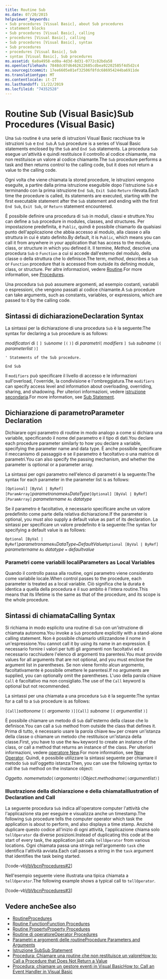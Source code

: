 ```yaml
---
title: Routine Sub
ms.date: 07/20/2015
helpviewer_keywords:
- Sub procedures [Visual Basic], about Sub procedures
- statement blocks
- Sub procedures [Visual Basic], calling
- procedures [Visual Basic], calling
- Sub procedures [Visual Basic], syntax
- Sub procedures
- procedures [Visual Basic], Sub
- syntax [Visual Basic], Sub procedures
ms.assetid: 6a0a4958-ed0a-4d3d-8d31-0772c82bda58
ms.openlocfilehash: 7848dc07d6462622685cdbea92202585f4d5d2c4
ms.sourcegitcommit: 17ee6605e01ef32506f8fdc686954244ba6911de
ms.translationtype: MT
ms.contentlocale: it-IT
ms.lasthandoff: 11/22/2019
ms.locfileid: "74352528"
---
```

# <a name="sub-procedures-visual-basic"></a><span data-ttu-id="5c193-102">Routine Sub (Visual Basic)</span><span class="sxs-lookup"><span data-stu-id="5c193-102">Sub Procedures (Visual Basic)</span></span>
<span data-ttu-id="5c193-103">Una `Sub` routine è una serie di istruzioni Visual Basic racchiuse tra le istruzioni `Sub` e `End Sub`.</span><span class="sxs-lookup"><span data-stu-id="5c193-103">A `Sub` procedure is a series of Visual Basic statements enclosed by the `Sub` and `End Sub` statements.</span></span> <span data-ttu-id="5c193-104">La procedura `Sub` esegue un'attività e quindi restituisce il controllo al codice chiamante, ma non restituisce un valore al codice chiamante.</span><span class="sxs-lookup"><span data-stu-id="5c193-104">The `Sub` procedure performs a task and then returns control to the calling code, but it does not return a value to the calling code.</span></span>  
  
 <span data-ttu-id="5c193-105">Ogni volta che viene chiamata la stored procedure, le istruzioni vengono eseguite, a partire dalla prima istruzione eseguibile dopo l'istruzione `Sub` e terminando con la prima istruzione `End Sub`, `Exit Sub`o `Return` rilevata.</span><span class="sxs-lookup"><span data-stu-id="5c193-105">Each time the procedure is called, its statements are executed, starting with the first executable statement after the `Sub` statement and ending with the first `End Sub`, `Exit Sub`, or `Return` statement encountered.</span></span>  
  
 <span data-ttu-id="5c193-106">È possibile definire una procedura di `Sub` in moduli, classi e strutture.</span><span class="sxs-lookup"><span data-stu-id="5c193-106">You can define a `Sub` procedure in modules, classes, and structures.</span></span> <span data-ttu-id="5c193-107">Per impostazione predefinita, è `Public`, quindi è possibile chiamarlo da qualsiasi punto dell'applicazione che abbia accesso al modulo, alla classe o alla struttura in cui è stato definito.</span><span class="sxs-lookup"><span data-stu-id="5c193-107">By default, it is `Public`, which means you can call it from anywhere in your application that has access to the module, class, or structure in which you defined it.</span></span> <span data-ttu-id="5c193-108">Il termine, *Method*, descrive una procedura `Sub` o `Function` a cui si accede dall'esterno del modulo, della classe o della struttura che lo definisce.</span><span class="sxs-lookup"><span data-stu-id="5c193-108">The term, *method*, describes a `Sub` or `Function` procedure that is accessed from outside its defining module, class, or structure.</span></span> <span data-ttu-id="5c193-109">Per altre informazioni, vedere [Routine](./index.md).</span><span class="sxs-lookup"><span data-stu-id="5c193-109">For more information, see [Procedures](./index.md).</span></span>  
  
 <span data-ttu-id="5c193-110">Una procedura `Sub` può assumere argomenti, ad esempio costanti, variabili o espressioni, che vengono passati al codice chiamante.</span><span class="sxs-lookup"><span data-stu-id="5c193-110">A `Sub` procedure can take arguments, such as constants, variables, or expressions, which are passed to it by the calling code.</span></span>  
  
## <a name="declaration-syntax"></a><span data-ttu-id="5c193-111">Sintassi di dichiarazione</span><span class="sxs-lookup"><span data-stu-id="5c193-111">Declaration Syntax</span></span>  
 <span data-ttu-id="5c193-112">La sintassi per la dichiarazione di una procedura `Sub` è la seguente:</span><span class="sxs-lookup"><span data-stu-id="5c193-112">The syntax for declaring a `Sub` procedure is as follows:</span></span>  
  
 <span data-ttu-id="5c193-113">*modificatori* di `[` `] Sub`*nome* `[(` `)]` di *parametri*</span><span class="sxs-lookup"><span data-stu-id="5c193-113">`[` *modifiers* `] Sub`  *subname* `[(` *parameterlist* `)]`</span></span>  
  
 `' Statements of the Sub procedure.`  
  
 `End Sub`  
  
 <span data-ttu-id="5c193-114">Il `modifiers` può specificare il livello di accesso e le informazioni sull'overload, l'override, la condivisione e l'ombreggiatura.</span><span class="sxs-lookup"><span data-stu-id="5c193-114">The `modifiers` can specify access level and information about overloading, overriding, sharing, and shadowing.</span></span> <span data-ttu-id="5c193-115">Per ulteriori informazioni, vedere [istruzione secondaria](../../../../visual-basic/language-reference/statements/sub-statement.md).</span><span class="sxs-lookup"><span data-stu-id="5c193-115">For more information, see [Sub Statement](../../../../visual-basic/language-reference/statements/sub-statement.md).</span></span>  
  
## <a name="parameter-declaration"></a><span data-ttu-id="5c193-116">Dichiarazione di parametro</span><span class="sxs-lookup"><span data-stu-id="5c193-116">Parameter Declaration</span></span>  
 <span data-ttu-id="5c193-117">Dichiarare ogni parametro di routine in modo analogo a come si dichiara una variabile, specificando il nome del parametro e il tipo di dati.</span><span class="sxs-lookup"><span data-stu-id="5c193-117">You declare each procedure parameter similarly to how you declare a variable, specifying the parameter name and data type.</span></span> <span data-ttu-id="5c193-118">È anche possibile specificare il meccanismo di passaggio e se il parametro è facoltativo o una matrice di parametri.</span><span class="sxs-lookup"><span data-stu-id="5c193-118">You can also specify the passing mechanism, and whether the parameter is optional or a parameter array.</span></span>  
  
 <span data-ttu-id="5c193-119">La sintassi per ogni parametro nell'elenco di parametri è la seguente:</span><span class="sxs-lookup"><span data-stu-id="5c193-119">The syntax for each parameter in the parameter list is as follows:</span></span>  
  
 <span data-ttu-id="5c193-120">`[Optional] [ByVal | ByRef] [ParamArray]`*parametroname*`As`*DataType*</span><span class="sxs-lookup"><span data-stu-id="5c193-120">`[Optional] [ByVal | ByRef] [ParamArray]`  *parametername*  `As`  *datatype*</span></span>  
  
 <span data-ttu-id="5c193-121">Se il parametro è facoltativo, è necessario specificare anche un valore predefinito come parte della relativa dichiarazione.</span><span class="sxs-lookup"><span data-stu-id="5c193-121">If the parameter is optional, you must also supply a default value as part of its declaration.</span></span> <span data-ttu-id="5c193-122">La sintassi per specificare un valore predefinito è la seguente:</span><span class="sxs-lookup"><span data-stu-id="5c193-122">The syntax for specifying a default value is as follows:</span></span>  
  
 <span data-ttu-id="5c193-123">`Optional [ByVal | ByRef]`*parametroname*`As`*DataType*`=`*DefaultValue*</span><span class="sxs-lookup"><span data-stu-id="5c193-123">`Optional [ByVal | ByRef]`  *parametername*  `As`  *datatype*  `=`  *defaultvalue*</span></span>  
  
### <a name="parameters-as-local-variables"></a><span data-ttu-id="5c193-124">Parametri come variabili locali</span><span class="sxs-lookup"><span data-stu-id="5c193-124">Parameters as Local Variables</span></span>  
 <span data-ttu-id="5c193-125">Quando il controllo passa alla routine, ogni parametro viene considerato come variabile locale.</span><span class="sxs-lookup"><span data-stu-id="5c193-125">When control passes to the procedure, each parameter is treated as a local variable.</span></span> <span data-ttu-id="5c193-126">Ciò significa che la durata è identica a quella della procedura e il suo ambito è l'intera routine.</span><span class="sxs-lookup"><span data-stu-id="5c193-126">This means that its lifetime is the same as that of the procedure, and its scope is the whole procedure.</span></span>  
  
## <a name="calling-syntax"></a><span data-ttu-id="5c193-127">Sintassi di chiamata</span><span class="sxs-lookup"><span data-stu-id="5c193-127">Calling Syntax</span></span>  
 <span data-ttu-id="5c193-128">Si richiama in modo esplicito una routine di `Sub` con un'istruzione di chiamata autonoma.</span><span class="sxs-lookup"><span data-stu-id="5c193-128">You invoke a `Sub` procedure explicitly with a stand-alone calling statement.</span></span> <span data-ttu-id="5c193-129">Non è possibile chiamarlo utilizzandone il nome in un'espressione.</span><span class="sxs-lookup"><span data-stu-id="5c193-129">You cannot call it by using its name in an expression.</span></span> <span data-ttu-id="5c193-130">È necessario fornire i valori per tutti gli argomenti non facoltativi ed è necessario racchiudere l'elenco di argomenti tra parentesi.</span><span class="sxs-lookup"><span data-stu-id="5c193-130">You must provide values for all arguments that are not optional, and you must enclose the argument list in parentheses.</span></span> <span data-ttu-id="5c193-131">Se non viene fornito alcun argomento, facoltativamente è possibile omettere le parentesi.</span><span class="sxs-lookup"><span data-stu-id="5c193-131">If no arguments are supplied, you can optionally omit the parentheses.</span></span> <span data-ttu-id="5c193-132">L'uso della parola chiave `Call` è facoltativo ma non consigliato.</span><span class="sxs-lookup"><span data-stu-id="5c193-132">The use of the `Call` keyword is optional but not recommended.</span></span>  
  
 <span data-ttu-id="5c193-133">La sintassi per una chiamata a una procedura `Sub` è la seguente:</span><span class="sxs-lookup"><span data-stu-id="5c193-133">The syntax for a call to a `Sub` procedure is as follows:</span></span>  
  
 <span data-ttu-id="5c193-134">`[Call]`*sottonome* `[(` *argomento* `)]`</span><span class="sxs-lookup"><span data-stu-id="5c193-134">`[Call]`  *subname* `[(` *argumentlist* `)]`</span></span>  
  
 <span data-ttu-id="5c193-135">È possibile chiamare un metodo di `Sub` dall'esterno della classe che lo definisce.</span><span class="sxs-lookup"><span data-stu-id="5c193-135">You can call a `Sub` method from outside the class that defines it.</span></span> <span data-ttu-id="5c193-136">Prima di tutto, è necessario usare la parola chiave `New` per creare un'istanza della classe o chiamare un metodo che restituisce un'istanza della classe.</span><span class="sxs-lookup"><span data-stu-id="5c193-136">First, you have to use the `New` keyword to create an instance of the class, or call a method that returns an instance of the class.</span></span> <span data-ttu-id="5c193-137">Per ulteriori informazioni, vedere [operatore New](../../../../visual-basic/language-reference/operators/new-operator.md).</span><span class="sxs-lookup"><span data-stu-id="5c193-137">For more information, see [New Operator](../../../../visual-basic/language-reference/operators/new-operator.md).</span></span> <span data-ttu-id="5c193-138">Quindi, è possibile utilizzare la sintassi seguente per chiamare il metodo `Sub` sull'oggetto istanza:</span><span class="sxs-lookup"><span data-stu-id="5c193-138">Then, you can use the following syntax to call the `Sub` method on the instance object:</span></span>  
  
 <span data-ttu-id="5c193-139">*Oggetto*. *nomemetodo*`[(`*argomento*`)]`</span><span class="sxs-lookup"><span data-stu-id="5c193-139">*Object*.*methodname*`[(`*argumentlist*`)]`</span></span>  
  
### <a name="illustration-of-declaration-and-call"></a><span data-ttu-id="5c193-140">Illustrazione della dichiarazione e della chiamata</span><span class="sxs-lookup"><span data-stu-id="5c193-140">Illustration of Declaration and Call</span></span>  
 <span data-ttu-id="5c193-141">La seguente procedura `Sub` indica all'operatore computer l'attività che l'applicazione sta per eseguire e visualizza anche un timestamp.</span><span class="sxs-lookup"><span data-stu-id="5c193-141">The following `Sub` procedure tells the computer operator which task the application is about to perform, and also displays a time stamp.</span></span> <span data-ttu-id="5c193-142">Anziché duplicare questo codice all'inizio di ogni attività, l'applicazione chiama solo `tellOperator` da diverse posizioni.</span><span class="sxs-lookup"><span data-stu-id="5c193-142">Instead of duplicating this code at the start of every task, the application just calls `tellOperator` from various locations.</span></span> <span data-ttu-id="5c193-143">Ogni chiamata passa una stringa nell'argomento `task` che identifica l'attività avviata.</span><span class="sxs-lookup"><span data-stu-id="5c193-143">Each call passes a string in the `task` argument that identifies the task being started.</span></span>  
  
 [!code-vb[VbVbcnProcedures#2](~/samples/snippets/visualbasic/VS_Snippets_VBCSharp/VbVbcnProcedures/VB/Class1.vb#2)]  
  
 <span data-ttu-id="5c193-144">Nell'esempio seguente viene illustrata una tipica chiamata a `tellOperator`.</span><span class="sxs-lookup"><span data-stu-id="5c193-144">The following example shows a typical call to `tellOperator`.</span></span>  
  
 [!code-vb[VbVbcnProcedures#3](~/samples/snippets/visualbasic/VS_Snippets_VBCSharp/VbVbcnProcedures/VB/Class1.vb#3)]  
  
## <a name="see-also"></a><span data-ttu-id="5c193-145">Vedere anche</span><span class="sxs-lookup"><span data-stu-id="5c193-145">See also</span></span>

- [<span data-ttu-id="5c193-146">Routine</span><span class="sxs-lookup"><span data-stu-id="5c193-146">Procedures</span></span>](./index.md)
- [<span data-ttu-id="5c193-147">Routine Function</span><span class="sxs-lookup"><span data-stu-id="5c193-147">Function Procedures</span></span>](./function-procedures.md)
- [<span data-ttu-id="5c193-148">Routine Property</span><span class="sxs-lookup"><span data-stu-id="5c193-148">Property Procedures</span></span>](./property-procedures.md)
- [<span data-ttu-id="5c193-149">Routine di operatore</span><span class="sxs-lookup"><span data-stu-id="5c193-149">Operator Procedures</span></span>](./operator-procedures.md)
- [<span data-ttu-id="5c193-150">Parametri e argomenti delle routine</span><span class="sxs-lookup"><span data-stu-id="5c193-150">Procedure Parameters and Arguments</span></span>](./procedure-parameters-and-arguments.md)
- [<span data-ttu-id="5c193-151">Istruzione Sub</span><span class="sxs-lookup"><span data-stu-id="5c193-151">Sub Statement</span></span>](../../../../visual-basic/language-reference/statements/sub-statement.md)
- [<span data-ttu-id="5c193-152">Procedura: Chiamare una routine che non restituisce un valore</span><span class="sxs-lookup"><span data-stu-id="5c193-152">How to: Call a Procedure that Does Not Return a Value</span></span>](./how-to-call-a-procedure-that-does-not-return-a-value.md)
- [<span data-ttu-id="5c193-153">Procedura: chiamare un gestore eventi in Visual Basic</span><span class="sxs-lookup"><span data-stu-id="5c193-153">How to: Call an Event Handler in Visual Basic</span></span>](./how-to-call-an-event-handler.md)
